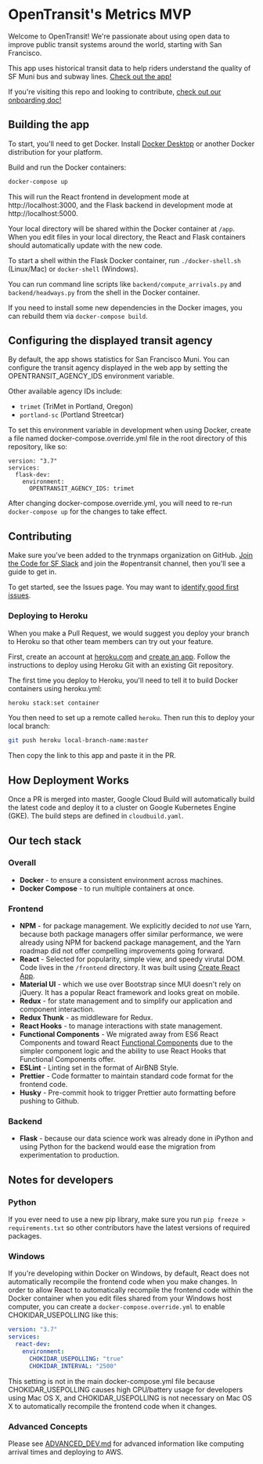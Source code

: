 # OpenTransit's Metrics MVP

Welcome to OpenTransit! We're passionate about using open data to improve
public transit systems around the world, starting with San Francisco.

This app uses historical transit data to help riders understand
the quality of SF Muni bus and subway lines. [Check out the app!](http://muni.opentransit.city/)

If you're visiting this repo and looking to contribute, [check out our onboarding doc!](http://bit.ly/opentransit-onboarding)

## Building the app

To start, you'll need to get Docker. Install [Docker Desktop](https://www.docker.com/products/docker-desktop) or another Docker distribution for your platform.

Build and run the Docker containers:

```sh
docker-compose up
```

This will run the React frontend in development mode at http://localhost:3000,
and the Flask backend in development mode at http://localhost:5000.

Your local directory will be shared within the Docker container at `/app`.
When you edit files in your local directory, the React and Flask containers should automatically update with the new code.

To start a shell within the Flask Docker container, run `./docker-shell.sh` (Linux/Mac) or `docker-shell` (Windows).

You can run command line scripts like `backend/compute_arrivals.py` and `backend/headways.py` from the shell in the Docker container.

If you need to install some new dependencies in the Docker images, you can rebuild them via `docker-compose build`.

## Configuring the displayed transit agency

By default, the app shows statistics for San Francisco Muni. You can configure the transit agency displayed in the web app by setting the OPENTRANSIT_AGENCY_IDS environment variable.

Other available agency IDs include:
- `trimet` (TriMet in Portland, Oregon)
- `portland-sc` (Portland Streetcar)

To set this environment variable in development when using Docker, create a file named docker-compose.override.yml file in the root directory of this repository, like so:

```
version: "3.7"
services:
  flask-dev:
    environment:
      OPENTRANSIT_AGENCY_IDS: trimet
```

After changing docker-compose.override.yml, you will need to re-run `docker-compose up` for the changes to take effect.

## Contributing

Make sure you've been added to the trynmaps organization on GitHub.
[Join the Code for SF Slack](http://c4sf.me/slack) and join the #opentransit channel,
then you'll see a guide to get in.

To get started, see the Issues page. You may want to [identify good first issues](https://github.com/trynmaps/metrics-mvp/labels/Good%20First%20Issue).

### Deploying to Heroku

When you make a Pull Request, we would suggest you deploy your branch to Heroku so that other
team members can try out your feature.

First, create an account  at [heroku.com](https://heroku.com) and
[create an app](https://dashboard.heroku.com/apps). Follow the instructions to deploy
using Heroku Git with an existing Git repository.

The first time you deploy to Heroku, you'll need to tell it to build Docker
containers using heroku.yml:

```sh
heroku stack:set container
```

You then need to set up a remote called `heroku`. Then run this to deploy your local branch:

```sh
git push heroku local-branch-name:master
```

Then copy the link to this app and paste it in the PR.

## How Deployment Works

Once a PR is merged into master, Google Cloud Build  will automatically build
the latest code and deploy it to a cluster on Google Kubernetes Engine (GKE).
The build steps are defined in `cloudbuild.yaml`.

## Our tech stack

### Overall

- **Docker** - to ensure a consistent environment across machines.
- **Docker Compose** - to run multiple containers at once.

### Frontend

- **NPM** - for package management. We explicitly decided to *not* use Yarn, because both
package managers offer similar performance, we were already using NPM for backend
package management, and the Yarn roadmap did not offer compelling
improvements going forward.
- **React** - Selected for popularity, simple view, and speedy virutal DOM. Code lives in the `/frontend` directory.  It was built using
[Create React App](https://facebook.github.io/create-react-app/docs/folder-structure).
- **Material UI** - which we use over Bootstrap since MUI doesn't rely on jQuery. It has a
popular React framework and looks great on mobile.
- **Redux** - for state management and to simplify our application and component interaction.
- **Redux Thunk** - as middleware for Redux.
- **React Hooks** - to manage interactions with state management.
- **Functional Components** - We migrated away from ES6 React Components and toward React
[Functional Components](https://reactjs.org/docs/components-and-props.html) due to the simpler component logic and the ability to use React Hooks that Functional Components offer.
- **ESLint** - Linting set in the format of AirBNB Style.
- **Prettier** - Code formatter to maintain standard code format for the frontend code.
- **Husky** - Pre-commit hook to trigger Prettier auto formatting before pushing to Github.

### Backend

- **Flask** - because our data science work was already done in iPython and using
Python for the backend would ease the migration from experimentation to production.

## Notes for developers

### Python

If you ever need to use a new pip library, make sure you run `pip freeze > requirements.txt`
so other contributors have the latest versions of required packages.

### Windows

If you're developing within Docker on Windows, by default, React does not automatically recompile the frontend code when you make changes.
In order to allow React to automatically recompile the frontend code within the Docker container when you edit files shared from your
Windows host computer, you can create a `docker-compose.override.yml` to enable CHOKIDAR_USEPOLLING like this:

```yml
version: "3.7"
services:
  react-dev:
    environment:
      CHOKIDAR_USEPOLLING: "true"
      CHOKIDAR_INTERVAL: "2500"
```

This setting is not in the main docker-compose.yml file because CHOKIDAR_USEPOLLING causes high CPU/battery usage for developers using Mac OS X,
and CHOKIDAR_USEPOLLING is not necessary on Mac OS X to automatically recompile the frontend code when it changes.

### Advanced Concepts

Please see [ADVANCED_DEV.md](docs/ADVANCED_DEV.md) for advanced information like computing arrival times and
deploying to AWS.
